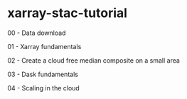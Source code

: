 # xarray-stac-tutorial

00 - Data download

01 - Xarray fundamentals

02 - Create a cloud free median composite on a small area

03 - Dask fundamentals

04 - Scaling in the cloud

